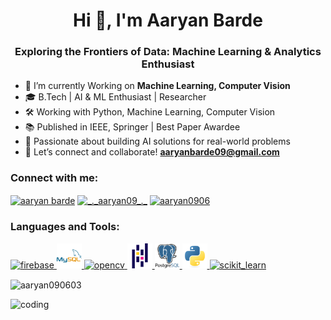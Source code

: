 <h1 align="center">Hi 👋, I'm Aaryan Barde</h1>
<h3 align="center">Exploring the Frontiers of Data: Machine Learning & Analytics Enthusiast</h3>

-  🌱 I’m currently Working on **Machine Learning, Computer Vision**
-  🎓 B.Tech | AI & ML Enthusiast | Researcher
-  🛠️ Working with Python, Machine Learning, Computer Vision
-  📚 Published in IEEE, Springer | Best Paper Awardee
-  🌟 Passionate about building AI solutions for real-world problems
-  🔗 Let’s connect and collaborate!  **aaryanbarde09@gmail.com**




<h3 align="left">Connect with me:</h3>
<p align="left">
<a href="https://linkedin.com/in/aaryan barde" target="blank"><img align="center" src="https://raw.githubusercontent.com/rahuldkjain/github-profile-readme-generator/master/src/images/icons/Social/linked-in-alt.svg" alt="aaryan barde" height="30" width="40" /></a>
<a href="https://instagram.com/_._aaryan09_._" target="blank"><img align="center" src="https://raw.githubusercontent.com/rahuldkjain/github-profile-readme-generator/master/src/images/icons/Social/instagram.svg" alt="_._aaryan09_._" height="30" width="40" /></a>
<a href="https://www.leetcode.com/aaryan0906" target="blank"><img align="center" src="https://raw.githubusercontent.com/rahuldkjain/github-profile-readme-generator/master/src/images/icons/Social/leet-code.svg" alt="aaryan0906" height="30" width="40" /></a>
</p>

<h3 align="left">Languages and Tools:</h3>
<p align="left"> <a href="https://firebase.google.com/" target="_blank" rel="noreferrer"> <img src="https://www.vectorlogo.zone/logos/firebase/firebase-icon.svg" alt="firebase" width="40" height="40"/> </a> <a href="https://www.mysql.com/" target="_blank" rel="noreferrer"> <img src="https://raw.githubusercontent.com/devicons/devicon/master/icons/mysql/mysql-original-wordmark.svg" alt="mysql" width="40" height="40"/> </a> <a href="https://opencv.org/" target="_blank" rel="noreferrer"> <img src="https://www.vectorlogo.zone/logos/opencv/opencv-icon.svg" alt="opencv" width="40" height="40"/> </a> <a href="https://pandas.pydata.org/" target="_blank" rel="noreferrer"> <img src="https://raw.githubusercontent.com/devicons/devicon/2ae2a900d2f041da66e950e4d48052658d850630/icons/pandas/pandas-original.svg" alt="pandas" width="40" height="40"/> </a> <a href="https://www.postgresql.org" target="_blank" rel="noreferrer"> <img src="https://raw.githubusercontent.com/devicons/devicon/master/icons/postgresql/postgresql-original-wordmark.svg" alt="postgresql" width="40" height="40"/> </a> <a href="https://www.python.org" target="_blank" rel="noreferrer"> <img src="https://raw.githubusercontent.com/devicons/devicon/master/icons/python/python-original.svg" alt="python" width="40" height="40"/> </a> <a href="https://scikit-learn.org/" target="_blank" rel="noreferrer"> <img src="https://upload.wikimedia.org/wikipedia/commons/0/05/Scikit_learn_logo_small.svg" alt="scikit_learn" width="40" height="40"/> </a> </p>


<p><img align="center" src="https://github-readme-stats.vercel.app/api/top-langs?username=aaryan090603&show_icons=true&locale=en&layout=compact" alt="aaryan090603" /></p>
<p><img align ="left" alt="coding" width="400" src="https://leetcard.jacoblin.cool/Aaryan0906?theme=dark&font=Abel&ext=heatmap"></p>
